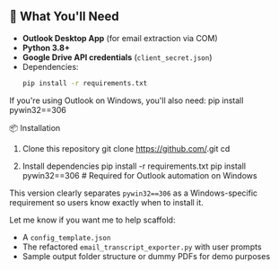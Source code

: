 ## 📂 What You'll Need

- **Outlook Desktop App** (for email extraction via COM)
- **Python 3.8+**
- **Google Drive API credentials** (`client_secret.json`)
- Dependencies:
  ```bash
  pip install -r requirements.txt

If you're using Outlook on Windows, you'll also need:
pip install pywin32==306

📦 Installation
1. Clone this repository
git clone https://github.com/<your-repo-link>.git
cd <repo-folder>

2. Install dependencies
pip install -r requirements.txt
pip install pywin32==306  # Required for Outlook automation on Windows

This version clearly separates `pywin32==306` as a Windows-specific requirement so users know exactly when to install it.

Let me know if you want me to help scaffold:
- A `config_template.json`
- The refactored `email_transcript_exporter.py` with user prompts
- Sample output folder structure or dummy PDFs for demo purposes
